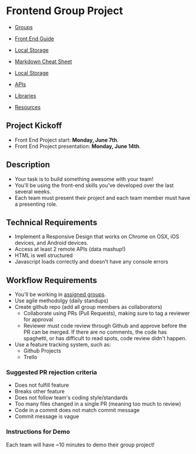 # Frontend Group Project

- [Groups](./GROUPS.md)

- [Front End Guide](https://dc-web2.onrender.com/p2/GroupProjects/frontEnd.html#1)
- [Local Storage](https://dc-web2.onrender.com/p2/Javascript/LocalStorage.html#1)
- [Markdown Cheat Sheet](https://www.markdownguide.org/cheat-sheet/)
- [Local Storage](https://dc-web2.onrender.com/p2/Javascript/LocalStorage.html#1)


- [APIs](./APIS.md)
- [Libraries](./Libraries.md)
- [Resources](./resources.md)

## Project Kickoff

* Front End Project start: __Monday, June 7th__.
* Front End Project presentation: __Monday, June 14th__.

## Description
* Your task is to build something awesome with your team!
* You'll be using the front-end skills you've developed over the last several weeks.
* Each team must present their project and each team member must have a presenting role.

## Technical Requirements
* Implement a Responsive Design that works on Chrome on OSX, iOS devices, and Android devices.
* Access at least 2 remote APIs (data mashup!)
* HTML is well structured
* Javascript loads correctly and doesn't have any console errors

## Workflow Requirements
* You'll be working in [assigned groups](./GROUPS.md).
* Use agile methodolgy (daily standups)
* Create github repo (add all group members as collaborators)
  * Collaborate using PRs (Pull Requests), making sure to tag a reviewer for approval
  * Reviewer must code review through Github and approve before the PR can be merged. If there are no comments, the code has spaghetti, or has difficult to read spots, code review didn't happen.
* Use a feature tracking system, such as:
  * Github Projects
  * Trello

### Suggested PR rejection criteria
* Does not fulfill feature
* Breaks other feature
* Does not follow team's coding style/standards
* Too many files changed in a single PR (meaning too much to review)
* Code in a commit does not match commit message
* Commit message is vague

### Instructions for Demo

Each team will have ~10 minutes to demo their group project! 

